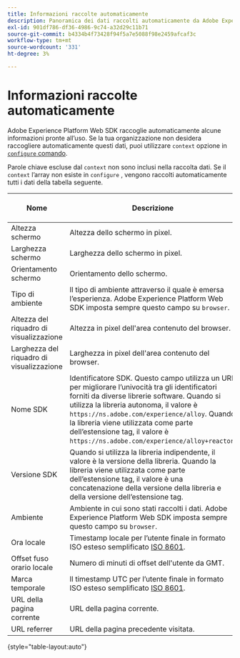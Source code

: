 ```yaml
---
title: Informazioni raccolte automaticamente
description: Panoramica dei dati raccolti automaticamente da Adobe Experience Platform Web SDK.
exl-id: 901df786-df36-4986-9c74-a32d29c11b71
source-git-commit: b4334b4f73428f94f5a7e5088f98e2459afcaf3c
workflow-type: tm+mt
source-wordcount: '331'
ht-degree: 3%

---
```


# Informazioni raccolte automaticamente

Adobe Experience Platform Web SDK raccoglie automaticamente alcune informazioni pronte all’uso. Se la tua organizzazione non desidera raccogliere automaticamente questi dati, puoi utilizzare `context` opzione in [`configure` comando](../fundamentals/configuring-the-sdk.md).

Parole chiave escluse dal `context` non sono inclusi nella raccolta dati. Se il `context` l’array non esiste in `configure` , vengono raccolti automaticamente tutti i dati della tabella seguente.

| Nome | Descrizione | `context` parola chiave array | Percorso XDM | Esempio di valore |
| --- | --- | --- | --- | --- |
| Altezza schermo | Altezza dello schermo in pixel. | `device` | `events[].xdm.device.screenHeight` | `900` |
| Larghezza schermo | Larghezza dello schermo in pixel. | `device` | `events[].xdm.device.screenWidth` | `1440` |
| Orientamento schermo | Orientamento dello schermo. | `device` | `events[].xdm.device.screenOrientation` | `landscape` oppure `portrait` |
| Tipo di ambiente | Il tipo di ambiente attraverso il quale è emersa l’esperienza. Adobe Experience Platform Web SDK imposta sempre questo campo su `browser`. | `environment` | `events[].xdm.environment.type` | `browser` |
| Altezza del riquadro di visualizzazione | Altezza in pixel dell&#39;area contenuto del browser. | `environment` | `events[].xdm.environment.browserDetails.viewportHeight` | `679` |
| Larghezza del riquadro di visualizzazione | Larghezza in pixel dell&#39;area contenuto del browser. | `environment` | `events[].xdm.environment.browserDetails.viewportWidth` | `642` |
| Nome SDK | Identificatore SDK. Questo campo utilizza un URI per migliorare l’univocità tra gli identificatori forniti da diverse librerie software. Quando si utilizza la libreria autonoma, il valore è `https://ns.adobe.com/experience/alloy`. Quando la libreria viene utilizzata come parte dell’estensione tag, il valore è `https://ns.adobe.com/experience/alloy+reactor`. | | `events[].xdm.implementationDetails.name` | `https://ns.adobe.com/experience/alloy` |
| Versione SDK | Quando si utilizza la libreria indipendente, il valore è la versione della libreria. Quando la libreria viene utilizzata come parte dell’estensione tag, il valore è una concatenazione della versione della libreria e della versione dell’estensione tag. | | `events[].xdm.implementationDetails.version` | `2.1.0+2.1.3` |
| Ambiente | Ambiente in cui sono stati raccolti i dati. Adobe Experience Platform Web SDK imposta sempre questo campo su `browser`. | | `events[].xdm.implementationDetails.environment` | `browser` |
| Ora locale | Timestamp locale per l’utente finale in formato ISO esteso semplificato [ISO 8601](https://datatracker.ietf.org/doc/html/rfc3339#section-5.6). | `placeContext` | `events[].xdm.placeContext.localTime` | `YYYY-08-07T15:47:17.129-07:00` |
| Offset fuso orario locale | Numero di minuti di offset dell&#39;utente da GMT. | `placeContext` | `events[].xdm.placeContext.localTimezoneOffset` | `360` |
| Marca temporale | Il timestamp UTC per l’utente finale in formato ISO esteso semplificato [ISO 8601](https://datatracker.ietf.org/doc/html/rfc3339#section-5.6). | Sempre incluso | `events[].xdm.timestamp` | `YYYY-08-07T22:47:17.129Z` |
| URL della pagina corrente | URL della pagina corrente. | `web` | `events[].xdm.web.webPageDetails.URL` | `https://example.com/index.html` |
| URL referrer | URL della pagina precedente visitata. | `web` | `events[].xdm.web.webReferrer.URL` | `http://example.org/linkedpage.html` |

{style="table-layout:auto"}
